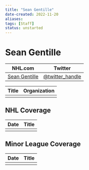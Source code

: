 ```yaml
---
title: "Sean Gentille"
date-created: 2022-11-20
aliases: 
tags: [Staff]
status: unstarted
---
```


# Sean Gentille

| NHL.com | Twitter |
| ------- | ------- |
| [Sean Gentille]() | [@twitter_handle](https://twitter.com/)

| Title | Organization |
| ----- | ------------ |
|       |              |



## NHL  Coverage
| Date | Title |
| ---- | ----- |
|      |       |



## Minor League Coverage
| Date | Title |
| ---- | ----- |
|      |       |


